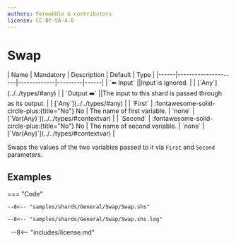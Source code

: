 ```yaml
---
authors: Formabble & contributors
license: CC-BY-SA-4.0
---
```



# Swap

<div class="sh-parameters" markdown="1">
| Name | Mandatory | Description | Default | Type |
|------|---------------------|-------------|---------|------|
| `⬅️ Input` ||Input is ignored. | | [`Any`](../../types/#any) |
| `Output ➡️` ||The input to this shard is passed through as its output. | | [`Any`](../../types/#any) |
| `First` | :fontawesome-solid-circle-plus:{title="No"} No  | The name of first variable. | `none` | [`Var(Any)`](../../types/#contextvar) |
| `Second` | :fontawesome-solid-circle-plus:{title="No"} No  | The name of second variable. | `none` | [`Var(Any)`](../../types/#contextvar) |

</div>

Swaps the values of the two variables passed to it via `First` and `Second` parameters.

## Examples

=== "Code"

  ```x86asm linenums="1"
  --8<-- "samples/shards/General/Swap/Swap.shs"
  ```

  ```
  --8<-- "samples/shards/General/Swap/Swap.shs.log"
  ```
&nbsp;
--8<-- "includes/license.md"

